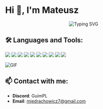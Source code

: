 # Hi 👋, I'm Mateusz

  <div align="center">
  <img src="https://readme-typing-svg.demolab.com?font=Fira+Code&size=30&pause=1000&color=36BCF7&center=true&vCenter=true&width=440&lines=Welcome+to+my+GitHub+profile!;I'm+a+Minecraft+plugin+developer.;I+love+coding+in+Java.;GuimPL" alt="Typing SVG" />
</div>




## 🛠 Languages and Tools:

<p align="left">
  <img src="https://img.shields.io/badge/Java-ED8B00?style=for-the-badge&logo=java&logoColor=white" />
  <img src="https://img.shields.io/badge/IntelliJ%20IDEA-000000.svg?style=for-the-badge&logo=intellij-idea&logoColor=white" />
  <img src="https://img.shields.io/badge/Gradle-02303A.svg?style=for-the-badge&logo=gradle&logoColor=white" />
  <img src="https://img.shields.io/badge/Maven-C71A36.svg?style=for-the-badge&logo=apache-maven&logoColor=white" />
  <img src="https://img.shields.io/badge/MySQL-4479A1?style=for-the-badge&logo=mysql&logoColor=white" />
  <img src="https://img.shields.io/badge/Git-F05032?style=for-the-badge&logo=git&logoColor=white" />
  <img src="https://img.shields.io/badge/GitHub-181717?style=for-the-badge&logo=github&logoColor=white" />
  <img src="https://img.shields.io/badge/PostgreSQL-336791?style=for-the-badge&logo=postgresql&logoColor=white" />
  <img src="https://img.shields.io/badge/HTML5-E34F26?style=for-the-badge&logo=html5&logoColor=white" />
  <img src="https://img.shields.io/badge/CSS3-1572B6?style=for-the-badge&logo=css3&logoColor=white" />
</p>


![GIF](https://i.pinimg.com/originals/e8/f4/53/e8f453469a3ec97ecd354df465d73913.gif)

## 📫 Contact with me:

- **Discord**: GuimPL
- **Email**: [mjedrachowicz7@gmail.com](mailto:mjedrachowicz7@gmail.com)
